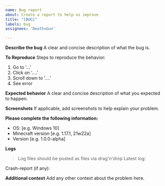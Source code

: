 ```yaml
---
name: Bug report
about: Create a report to help us improve
title: "[BUG]"
labels: bug
assignees: 'DeathsGun'

---
```


**Describe the bug**
A clear and concise description of what the bug is.

**To Reproduce**
Steps to reproduce the behavior:
1. Go to '...'
2. Click on '....'
3. Scroll down to '....'
4. See error

**Expected behavior**
A clear and concise description of what you expected to happen.

**Screenshots**
If applicable, add screenshots to help explain your problem.

**Please complete the following information:**
 - OS: [e.g. Windows 10]
 - Minecraft version [e.g. 1.17.1, 21w22a]
 - Version [e.g. 1.0.0-alpha]

**Logs**
> Log files should be posted as files via drag'n'drop
Latest log:

Crash-report (if any):

**Additional context**
Add any other context about the problem here.
